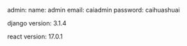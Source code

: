 admin:
    name: admin 
    email: caiadmin
    password: caihuashuai
  
django version:
3.1.4

react version:
17.0.1

